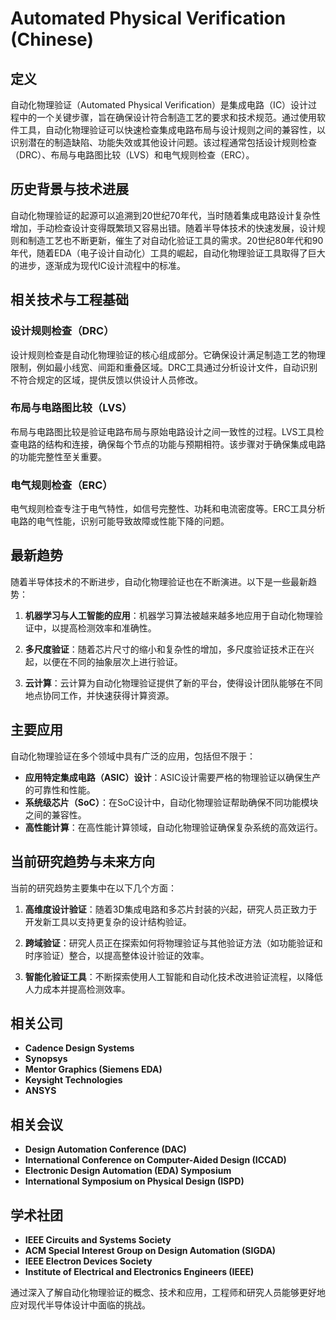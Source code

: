 # Automated Physical Verification (Chinese)

## 定义

自动化物理验证（Automated Physical Verification）是集成电路（IC）设计过程中的一个关键步骤，旨在确保设计符合制造工艺的要求和技术规范。通过使用软件工具，自动化物理验证可以快速检查集成电路布局与设计规则之间的兼容性，以识别潜在的制造缺陷、功能失效或其他设计问题。该过程通常包括设计规则检查（DRC）、布局与电路图比较（LVS）和电气规则检查（ERC）。

## 历史背景与技术进展

自动化物理验证的起源可以追溯到20世纪70年代，当时随着集成电路设计复杂性增加，手动检查设计变得既繁琐又容易出错。随着半导体技术的快速发展，设计规则和制造工艺也不断更新，催生了对自动化验证工具的需求。20世纪80年代和90年代，随着EDA（电子设计自动化）工具的崛起，自动化物理验证工具取得了巨大的进步，逐渐成为现代IC设计流程中的标准。

## 相关技术与工程基础

### 设计规则检查（DRC）

设计规则检查是自动化物理验证的核心组成部分。它确保设计满足制造工艺的物理限制，例如最小线宽、间距和重叠区域。DRC工具通过分析设计文件，自动识别不符合规定的区域，提供反馈以供设计人员修改。

### 布局与电路图比较（LVS）

布局与电路图比较是验证电路布局与原始电路设计之间一致性的过程。LVS工具检查电路的结构和连接，确保每个节点的功能与预期相符。该步骤对于确保集成电路的功能完整性至关重要。

### 电气规则检查（ERC）

电气规则检查专注于电气特性，如信号完整性、功耗和电流密度等。ERC工具分析电路的电气性能，识别可能导致故障或性能下降的问题。

## 最新趋势

随着半导体技术的不断进步，自动化物理验证也在不断演进。以下是一些最新趋势：

1. **机器学习与人工智能的应用**：机器学习算法被越来越多地应用于自动化物理验证中，以提高检测效率和准确性。
   
2. **多尺度验证**：随着芯片尺寸的缩小和复杂性的增加，多尺度验证技术正在兴起，以便在不同的抽象层次上进行验证。

3. **云计算**：云计算为自动化物理验证提供了新的平台，使得设计团队能够在不同地点协同工作，并快速获得计算资源。

## 主要应用

自动化物理验证在多个领域中具有广泛的应用，包括但不限于：

- **应用特定集成电路（ASIC）设计**：ASIC设计需要严格的物理验证以确保生产的可靠性和性能。
- **系统级芯片（SoC）**：在SoC设计中，自动化物理验证帮助确保不同功能模块之间的兼容性。
- **高性能计算**：在高性能计算领域，自动化物理验证确保复杂系统的高效运行。

## 当前研究趋势与未来方向

当前的研究趋势主要集中在以下几个方面：

1. **高维度设计验证**：随着3D集成电路和多芯片封装的兴起，研究人员正致力于开发新工具以支持更复杂的设计结构验证。

2. **跨域验证**：研究人员正在探索如何将物理验证与其他验证方法（如功能验证和时序验证）整合，以提高整体设计验证的效率。

3. **智能化验证工具**：不断探索使用人工智能和自动化技术改进验证流程，以降低人力成本并提高检测效率。

## 相关公司

- **Cadence Design Systems**
- **Synopsys**
- **Mentor Graphics (Siemens EDA)**
- **Keysight Technologies**
- **ANSYS**

## 相关会议

- **Design Automation Conference (DAC)**
- **International Conference on Computer-Aided Design (ICCAD)**
- **Electronic Design Automation (EDA) Symposium**
- **International Symposium on Physical Design (ISPD)**

## 学术社团

- **IEEE Circuits and Systems Society**
- **ACM Special Interest Group on Design Automation (SIGDA)**
- **IEEE Electron Devices Society**
- **Institute of Electrical and Electronics Engineers (IEEE)**

通过深入了解自动化物理验证的概念、技术和应用，工程师和研究人员能够更好地应对现代半导体设计中面临的挑战。